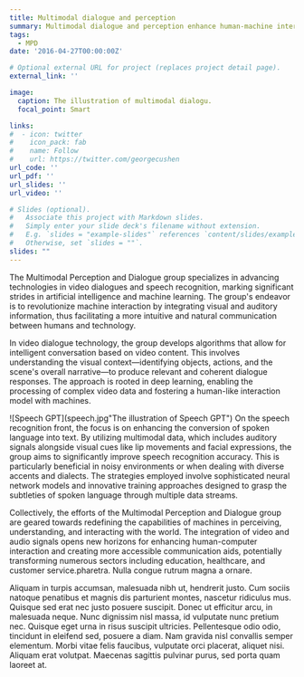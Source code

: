 ```yaml
---
title: Multimodal dialogue and perception
summary: Multimodal dialogue and perception enhance human-machine interaction by integrating various communication forms and sensory inputs for more natural and intuitive exchanges.
tags:
  - MPD
date: '2016-04-27T00:00:00Z'

# Optional external URL for project (replaces project detail page).
external_link: ''

image:
  caption: The illustration of multimodal dialogu.
  focal_point: Smart

links:
#  - icon: twitter
#    icon_pack: fab
#    name: Follow
#    url: https://twitter.com/georgecushen
url_code: ''
url_pdf: ''
url_slides: ''
url_video: ''

# Slides (optional).
#   Associate this project with Markdown slides.
#   Simply enter your slide deck's filename without extension.
#   E.g. `slides = "example-slides"` references `content/slides/example-slides.md`.
#   Otherwise, set `slides = ""`.
slides: ""
---
```


The Multimodal Perception and Dialogue group specializes in advancing technologies in video dialogues and speech recognition, marking significant strides in artificial intelligence and machine learning. The group's endeavor is to revolutionize machine interaction by integrating visual and auditory information, thus facilitating a more intuitive and natural communication between humans and technology.

In video dialogue technology, the group develops algorithms that allow for intelligent conversation based on video content. This involves understanding the visual context—identifying objects, actions, and the scene's overall narrative—to produce relevant and coherent dialogue responses. The approach is rooted in deep learning, enabling the processing of complex video data and fostering a human-like interaction model with machines.

![Speech GPT](speech.jpg"The illustration of Speech GPT")
On the speech recognition front, the focus is on enhancing the conversion of spoken language into text. By utilizing multimodal data, which includes auditory signals alongside visual cues like lip movements and facial expressions, the group aims to significantly improve speech recognition accuracy. This is particularly beneficial in noisy environments or when dealing with diverse accents and dialects. The strategies employed involve sophisticated neural network models and innovative training approaches designed to grasp the subtleties of spoken language through multiple data streams.

Collectively, the efforts of the Multimodal Perception and Dialogue group are geared towards redefining the capabilities of machines in perceiving, understanding, and interacting with the world. The integration of video and audio signals opens new horizons for enhancing human-computer interaction and creating more accessible communication aids, potentially transforming numerous sectors including education, healthcare, and customer service.pharetra. Nulla congue rutrum magna a ornare.

Aliquam in turpis accumsan, malesuada nibh ut, hendrerit justo. Cum sociis natoque penatibus et magnis dis parturient montes, nascetur ridiculus mus. Quisque sed erat nec justo posuere suscipit. Donec ut efficitur arcu, in malesuada neque. Nunc dignissim nisl massa, id vulputate nunc pretium nec. Quisque eget urna in risus suscipit ultricies. Pellentesque odio odio, tincidunt in eleifend sed, posuere a diam. Nam gravida nisl convallis semper elementum. Morbi vitae felis faucibus, vulputate orci placerat, aliquet nisi. Aliquam erat volutpat. Maecenas sagittis pulvinar purus, sed porta quam laoreet at.
